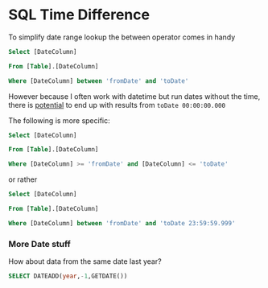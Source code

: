 # SQL Time Difference

To simplify date range lookup the between operator comes in handy

```SQL
Select [DateColumn]

From [Table].[DateColumn]

Where [DateColumn] between 'fromDate' and 'toDate'
```

However because I often work with datetime but run dates without the time, there is [potential](http://stackoverflow.com/questions/5125076/sql-query-to-select-dates-between-two-dates) to end up with results from ```toDate 00:00:00.000```

The following is more specific:

```SQL
Select [DateColumn]

From [Table].[DateColumn]

Where [DateColumn] >= 'fromDate' and [DateColumn] <= 'toDate'
```

or rather

```SQL
Select [DateColumn]

From [Table].[DateColumn]

Where [DateColumn] between 'fromDate' and 'toDate 23:59:59.999'
```

### More Date stuff

How about data from the same date last year?

```SQL
SELECT DATEADD(year,-1,GETDATE())
```
